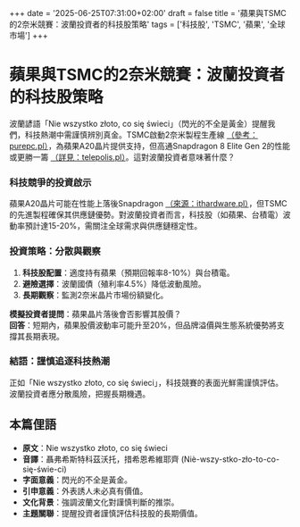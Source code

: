 +++
date = '2025-06-25T07:31:00+02:00'
draft = false
title = '蘋果與TSMC的2奈米競賽：波蘭投資者的科技股策略'
tags = ['科技股', 'TSMC', '蘋果', '全球市場']
+++

# 蘋果與TSMC的2奈米競賽：波蘭投資者的科技股策略


波蘭諺語「Nie wszystko złoto, co się świeci」（閃光的不全是黃金）提醒我們，科技熱潮中需謹慎辨別真金。TSMC啟動2奈米製程生產線 [（參考：purepc.pl）](https://www.purepc.pl/tsmc-uruchamia-specjalne-linie-produkcyjne-w-fabrykach-p1-i-ap6-dla-zaawansowanego-pakowania-ukladow-apple-w-procesie-2-nm)，為蘋果A20晶片提供支持，但高通Snapdragon 8 Elite Gen 2的性能或更勝一籌 [（詳見：telepolis.pl）](https://www.telepolis.pl/tech/nadchodzacy-procesor-apple-bedzie-wolniejszy-od-snapdragona-i-to-swietne-wiesci)。這對波蘭投資者意味著什麼？

### 科技競爭的投資啟示
蘋果A20晶片可能在性能上落後Snapdragon [（來源：ithardware.pl）](https://ithardware.pl/aktualnosci/apple_a19_vs_snapdragon_8_elite_gen_2_n3p-42774.html)，但TSMC的先進製程確保其供應鏈優勢。對波蘭投資者而言，科技股（如蘋果、台積電）波動率預計達15-20%，需關注全球需求與供應鏈穩定性。

### 投資策略：分散與觀察
1. **科技股配置**：適度持有蘋果（預期回報率8-10%）與台積電。
2. **避險選擇**：波蘭國債（殖利率4.5%）降低波動風險。
3. **長期觀察**：監測2奈米晶片市場份額變化。

**模擬投資者提問**：蘋果晶片落後會否影響其股價？  
**回答**：短期內，蘋果股價波動率可能升至20%，但品牌溢價與生態系統優勢將支撐其長期表現。

### 結語：謹慎追逐科技熱潮
正如「Nie wszystko złoto, co się świeci」，科技競賽的表面光鮮需謹慎評估。波蘭投資者應分散風險，把握長期機遇。

## 本篇俚語
- **原文**：Nie wszystko złoto, co się świeci  
- **音譯**：聶弗希斯特科茲沃托，措希恩希維耶齊 (Niè-wszy-stko-zło-to-co-się-świe-ci)  
- **字面意義**：閃光的不全是黃金。  
- **引申意義**：外表誘人未必真有價值。  
- **文化背景**：強調波蘭文化對謹慎判斷的推崇。  
- **主題關聯**：提醒投資者謹慎評估科技股的長期價值。